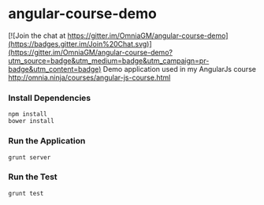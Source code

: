 # angular-course-demo

[![Join the chat at https://gitter.im/OmniaGM/angular-course-demo](https://badges.gitter.im/Join%20Chat.svg)](https://gitter.im/OmniaGM/angular-course-demo?utm_source=badge&utm_medium=badge&utm_campaign=pr-badge&utm_content=badge)
Demo application used in my AngularJs course http://omnia.ninja/courses/angular-js-course.html

### Install Dependencies

```
npm install
bower install
```

### Run the Application
```
grunt server
```

### Run the Test
```
grunt test
```
